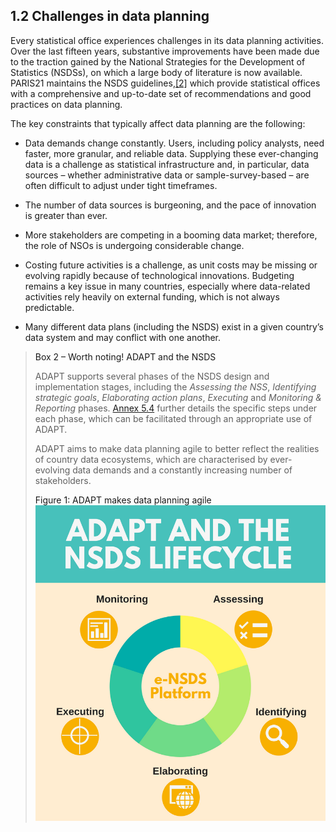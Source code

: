 ## 1.2 Challenges in data planning <!-- {docsify-ignore} -->

Every statistical office experiences challenges in its data planning
activities. Over the last fifteen years, substantive improvements have
been made due to the traction gained by the National Strategies for the
Development of Statistics (NSDSs), on which a large body of literature
is now available. PARIS21 maintains the NSDS guidelines,<a href="http://nsdsguidelines.paris21.org/">[2]</a> which
provide statistical offices with a comprehensive and up-to-date set of
recommendations and good practices on data planning.

The key constraints that typically affect data planning are the
following:

-   Data demands change constantly. Users, including policy analysts,
    need faster, more granular, and reliable data. Supplying these
    ever-changing data is a challenge as statistical infrastructure and,
    in particular, data sources – whether administrative data or
    sample-survey-based – are often difficult to adjust under tight
    timeframes.

-   The number of data sources is burgeoning, and the pace of innovation
    is greater than ever.

-   More stakeholders are competing in a booming data market; therefore,
    the role of NSOs is undergoing considerable change.

-   Costing future activities is a challenge, as unit costs may be
    missing or evolving rapidly because of technological innovations.
    Budgeting remains a key issue in many countries, especially where
    data-related activities rely heavily on external funding, which is
    not always predictable.

-   Many different data plans (including the NSDS) exist in a given
    country’s data system and may conflict with one another.

><a id="box2" class="box-title"> Box 2 – Worth noting! ADAPT and the NSDS </a>
>
>ADAPT supports several phases of the NSDS design and implementation
stages, including the <i>Assessing the NSS</i>, <i>Identifying strategic
goals</i>, <i>Elaborating action plans</i>, <i>Executing</i> and <i>Monitoring &
Reporting</i> phases. [Annex 5.4](5_4.md) further details
the specific steps under each phase, which can be facilitated through an
appropriate use of ADAPT.
>
>ADAPT aims to make data planning agile to better reflect the realities
of country data ecosystems, which are characterised by ever-evolving
data demands and a constantly increasing number of stakeholders.
>
><div><a id="figure1" class="figure-title"> Figure 1: ADAPT makes data planning agile </a>
><img src="ADAPTmedia\media\image3.png" class="figures" /></div>
